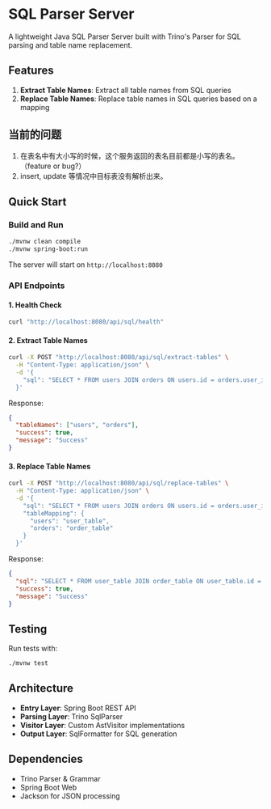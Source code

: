 # SQL Parser Server

A lightweight Java SQL Parser Server built with Trino's Parser for SQL parsing and table name replacement.

## Features

1. **Extract Table Names**: Extract all table names from SQL queries
2. **Replace Table Names**: Replace table names in SQL queries based on a mapping

## 当前的问题
1. 在表名中有大小写的时候，这个服务返回的表名目前都是小写的表名。（feature or bug?）
2. insert, update 等情况中目标表没有解析出来。


## Quick Start

### Build and Run

```bash
./mvnw clean compile
./mvnw spring-boot:run
```

The server will start on `http://localhost:8080`

### API Endpoints

#### 1. Health Check
```bash
curl "http://localhost:8080/api/sql/health"
```

#### 2. Extract Table Names
```bash
curl -X POST "http://localhost:8080/api/sql/extract-tables" \
  -H "Content-Type: application/json" \
  -d '{
    "sql": "SELECT * FROM users JOIN orders ON users.id = orders.user_id"
  }'
```

Response:
```json
{
  "tableNames": ["users", "orders"],
  "success": true,
  "message": "Success"
}
```

#### 3. Replace Table Names
```bash
curl -X POST "http://localhost:8080/api/sql/replace-tables" \
  -H "Content-Type: application/json" \
  -d '{
    "sql": "SELECT * FROM users JOIN orders ON users.id = orders.user_id",
    "tableMapping": {
      "users": "user_table",
      "orders": "order_table"
    }
  }'
```

Response:
```json
{
  "sql": "SELECT * FROM user_table JOIN order_table ON user_table.id = order_table.user_id",
  "success": true,
  "message": "Success"
}
```

## Testing

Run tests with:
```bash
./mvnw test
```

## Architecture

- **Entry Layer**: Spring Boot REST API
- **Parsing Layer**: Trino SqlParser
- **Visitor Layer**: Custom AstVisitor implementations
- **Output Layer**: SqlFormatter for SQL generation

## Dependencies

- Trino Parser & Grammar
- Spring Boot Web
- Jackson for JSON processing